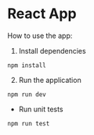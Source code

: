 # React App

How to use the app:

1. Install dependencies

```
npm install
```

2. Run the application

```
npm run dev
```

- Run unit tests

```
npm run test
```
